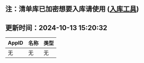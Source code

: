 ## 注：清单库已加密想要入库请使用 ([入库工具](https://github.com/BlankTMing/ManifestAutoUpdate/releases))

## 更新时间：2024-10-13 15:20:32
| AppID | 名称 | 类型  |
| :-------------------- | :----------------------------- | :----------- |
| 无 | 无 | 无 |
